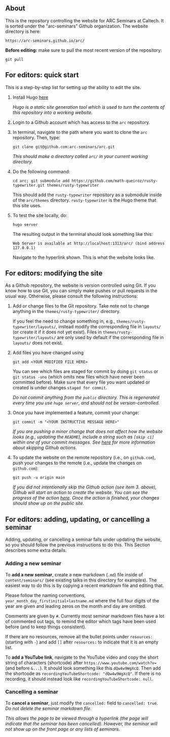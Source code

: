 ## About
This is the repository controlling the website for ARC Seminars at Caltech.
It is sorted under the "arc-seminars" Github organization.
The website directory is here:

```
https://arc-seminars.github.io/arc/
```

**Before editing:** make sure to pull the most recent version of the repository:

```
git pull
```

## For editors: quick start

This is a step-by-step list for setting up the ability to edit the site.

1. Install Hugo [here](https://gohugo.io/installation/)

   *Hugo is a static site generation tool which is used to turn the contents of this repository into a working website.*

2. Login to a Github account which has access to the `arc` repository.

3. In terminal, navigate to the path where you want to clone the `arc` repository.
   Then, type:

   ```
   git clone git@github.com:arc-seminars/arc.git
   ```

   *This should make a directory called `arc/` in your current working directory.*

4. Do the following command:

   ```
   cd arc; git submodule add https://github.com/math-queiroz/rusty-typewriter.git themes/rusty-typewriter
   ```

   This should add the `rusty-typewriter` repository as a submodule inside of the `arc/themes` directory.
   `rusty-typewriter` is the Hugo theme that this site uses.

5. To test the site locally, do:

   ```
   hugo server
   ```

   The resulting output in the terminal should look something like this:

   ```
   Web Server is available at http://localhost:1313/arc/ (bind address 127.0.0.1)
   ```

   Navigate to the hyperlink shown.
   This is what the website looks like.

## For editors: modifying the site

As a Github repository, the website is version controlled using Git.
If you know how to use Git, you can simply make pushes or pull requests in the usual way.
Otherwise, please consult the following instructions:

1. Add or change files to the Git repository.
   Take note not to change anything in the `themes/rusty-typewriter/` directory.

   If you feel the need to change something in, e.g., `themes/rusty-typewriter/layouts/`, instead modify the corresponding file in `layouts/` (or create it if it does not yet exist).
   Files in `themes/rusty-typewriter/layouts/` are only used by default if the corresponding file in `layouts/` does not exist.

2. Add files you have changed using

   ```
   git add <YOUR MODIFIED FILE HERE>
   ```

   You can see which files are staged for commit by doing `git status` or `git status -uno` (which omits new files which have never been committed before).
   Make sure that every file you want updated or created is under changes `staged for commit`.

   *Do not commit anything from the `public` directory. This is regenerated every time you use `hugo server`, and should not be version-controlled.*

3. Once you have implemented a feature, commit your change:

   ```
   git commit -m "<YOUR INSTRUCTIVE MESSAGE HERE>"
   ```

   *If you are pushing a minor change that does not affect how the website looks (e.g., updating the `README`), include a string such as `[skip ci]` within one of your commit messages. See [here](https://docs.github.com/en/actions/managing-workflow-runs-and-deployments/managing-workflow-runs/skipping-workflow-runs) for more information about skipping Github actions.*

4. To update the website on the remote repository (i.e., on `github.com`), push your changes to the remote (i.e., update the changes on `github.com`):

   ```
   git push -u origin main
   ```

   *If you did not intentionally skip the Github action (see item 3. above), Github will start an action to create the website. You can see the progress of the action [here](https://github.com/arc-seminars/arc/actions/). Once the action is finished, your changes should show up on the public site.*

## For editors: adding, updating, or cancelling a seminar

Adding, updating, or cancelling a seminar falls under updating the website, so you should follow the previous instructions to do this.
This Section describes some extra details.

### Adding a new seminar

To **add a new seminar**, create a new markdown (`.md`) file inside of `content/seminars/` (see existing talks in this directory for examples).
The easiest way to do this is by copying a recent markdown file and editing that.

Please follow the naming conventions, `year_month_day_firstinitial+lastname.md` where the full four digits of the year are given and leading zeros on the month and day are omitted.

Comments are given by `#`.
Currently most seminar markdown files have a lot of commented out tags, to remind the editor which tags have been used before (and to keep things consistent).

If there are no resources, remove all the bullet points under `resources:` (starting with `-`) and add `[]` after `resources:` to indicate that it is an empty list.

To **add a YouTube link**, navigate to the YouTube video and copy the short string of characters (shortcode) after `https://www.youtube.com/watch?v=` (and before `&...`).
It should look something like this `dQw4w9WgXcQ`.
Then add the shortcode as `recordingYouTubeShortcode: "dQw4w9WgXcQ"`.
If there is no recording, it should instead look like `recordingYouTubeShortcode: null`.

### Cancelling a seminar

To **cancel a seminar**, just modify the `cancelled:` field to `cancelled: true`.
*Do not delete the seminar markdown file.*

*This allows the page to be viewed through a hyperlink (the page will indicate that the seminar has been cancelled). However, the seminar will not show up on the front page or any lists of seminars.*
